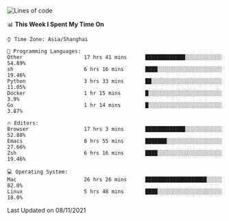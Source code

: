 <!--START_SECTION:waka-->
![Lines of code](https://img.shields.io/badge/From%20Hello%20World%20I%27ve%20Written-34425%20lines%20of%20code-blue)

📊 **This Week I Spent My Time On** 

```text
⌚︎ Time Zone: Asia/Shanghai

💬 Programming Languages: 
Other                    17 hrs 41 mins      █████████████░░░░░░░░░░░░   54.89% 
sh                       6 hrs 16 mins       ████░░░░░░░░░░░░░░░░░░░░░   19.46% 
Python                   3 hrs 33 mins       ██░░░░░░░░░░░░░░░░░░░░░░░   11.05% 
Docker                   1 hr 15 mins        █░░░░░░░░░░░░░░░░░░░░░░░░   3.9% 
Go                       1 hr 14 mins        █░░░░░░░░░░░░░░░░░░░░░░░░   3.87%

🔥 Editors: 
Browser                  17 hrs 3 mins       █████████████░░░░░░░░░░░░   52.88% 
Emacs                    8 hrs 55 mins       ███████░░░░░░░░░░░░░░░░░░   27.66% 
Zsh                      6 hrs 16 mins       ████░░░░░░░░░░░░░░░░░░░░░   19.46%

💻 Operating System: 
Mac                      26 hrs 26 mins      ████████████████████░░░░░   82.0% 
Linux                    5 hrs 48 mins       ████░░░░░░░░░░░░░░░░░░░░░   18.0%

```


 Last Updated on 08/11/2021
<!--END_SECTION:waka-->
